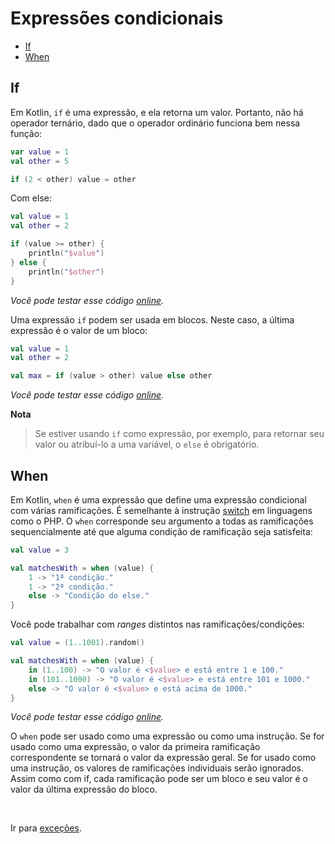# Expressões condicionais

* [If](#if)
* [When](#when)

<div id='if'></div> 

## If

Em Kotlin, `if` é uma expressão, e ela retorna um valor. Portanto, não há operador ternário, dado que o operador
ordinário funciona bem nessa função:

```kotlin
var value = 1
val other = 5

if (2 < other) value = other
```

Com else:

```kotlin
val value = 1
val other = 2

if (value >= other) {
    println("$value")
} else {
    println("$other")
}
```

_Você pode testar esse código [online](https://pl.kotl.in/QcTvJtShd)._

Uma expressão `if` podem ser usada em blocos. Neste caso, a última expressão é o valor de um bloco:

```kotlin
val value = 1
val other = 2

val max = if (value > other) value else other
```

_Você pode testar esse código [online](https://pl.kotl.in/weL73zq2m)._

**Nota**
> Se estiver usando `if` como expressão, por exemplo, para retornar seu valor ou atribuí-lo a uma variável, o `else` é
> obrigatório.

<div id='when'></div> 

## When

Em Kotlin, `when` é uma expressão que define uma expressão condicional com várias ramificações. É semelhante à instrução
[switch](https://github.com/DanielHe4rt/php4noobs/blob/master/3-Basico/13-Estruturas-de-controle-cond.md#condi%C3%A7%C3%A3o-switch-case)
em linguagens como o PHP. O `when` corresponde seu argumento a todas as ramificações sequencialmente até que alguma
condição de ramificação seja satisfeita:

```kotlin
val value = 3

val matchesWith = when (value) {
    1 -> "1ª condição."
    1 -> "2ª condição."
    else -> "Condição do else."
}
```

Você pode trabalhar com _ranges_ distintos nas ramificações/condições:

```kotlin
val value = (1..1001).random()

val matchesWith = when (value) {
    in (1..100) -> "O valor é <$value> e está entre 1 e 100."
    in (101..1000) -> "O valor é <$value> e está entre 101 e 1000."
    else -> "O valor é <$value> e está acima de 1000."
}
```

_Você pode testar esse código [online](https://pl.kotl.in/BuUpfd3wa)._

O `when` pode ser usado como uma expressão ou como uma instrução. Se for usado como uma expressão, o valor da primeira
ramificação correspondente se tornará o valor da expressão geral. Se for usado como uma instrução, os valores de
ramificações individuais serão ignorados. Assim como com if, cada ramificação pode ser um bloco e seu valor é o valor da
última expressão do bloco.

<br>

Ir para [exceções](EXCEPTIONS.md).
